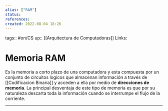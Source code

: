 ```yaml
---
alias: ["RAM"]
status:
references:
created: 2022-08-04 18:26
---
```

tags:: #on/CS 
up:: [[Arquitectura de Computadoras]]
Links: 
# Memoria RAM
Es la memoria a corto plazo de una computadora y esta compuesta por un conjunto de circuitos logicos que almacenan información a través de [[Codificacion Binaria]] y acceden a ella por medio de **direcciones de memoria**. La principal desventaja de este tipo de memoria es que por su naturaleza descarta toda la información cuando se interrumpe el flujo de la corriente.
___

